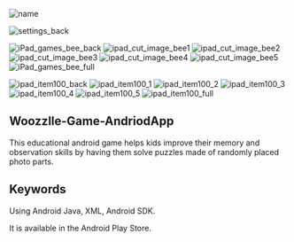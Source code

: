 
![name](https://github.com/user-attachments/assets/503a9906-277b-4499-ba1a-269cf9e676e3)

![settings_back](https://github.com/user-attachments/assets/3c801506-7757-476a-a0f5-0d60d731de5a)

![iPad_games_bee_back](https://github.com/user-attachments/assets/78eaad7d-1740-453c-b651-e3c07b5f84d3)
![ipad_cut_image_bee1](https://github.com/user-attachments/assets/aa6249b7-1685-47f8-bd26-9abe5e86c58c) ![ipad_cut_image_bee2](https://github.com/user-attachments/assets/430c7056-5e0e-4b62-94a2-9e52d9f26d8c) ![ipad_cut_image_bee3](https://github.com/user-attachments/assets/97aeff2f-c580-4463-acdf-65e9eee9239e) ![ipad_cut_image_bee4](https://github.com/user-attachments/assets/65ab4e98-76dc-4a39-adba-a4b1ba0d7b0d) ![ipad_cut_image_bee5](https://github.com/user-attachments/assets/6761a68e-d14b-4cdf-8030-f99ac97b90eb)
![iPad_games_bee_full](https://github.com/user-attachments/assets/5a816bf7-4904-4c69-8804-453d47062b22)

![ipad_item100_back](https://github.com/user-attachments/assets/49dbeafb-7c18-4e8b-9eb4-f5654b7067c4)
![ipad_item100_1](https://github.com/user-attachments/assets/ab0cef3c-1bec-4591-8df6-aa14f78a37b1) ![ipad_item100_2](https://github.com/user-attachments/assets/67d76bd7-4dda-4b1b-a6ce-74615cec4142) ![ipad_item100_3](https://github.com/user-attachments/assets/9721989c-3f55-4f70-a3ca-9976fa152dbb) ![ipad_item100_4](https://github.com/user-attachments/assets/382b1e6a-cc1c-4650-9791-6ce822e32380) ![ipad_item100_5](https://github.com/user-attachments/assets/80139334-25b4-42ae-9710-ae34415a9349)
![ipad_item100_full](https://github.com/user-attachments/assets/923b2e42-0cbb-4ade-b517-5d8c87fbdd56)


## Woozzlle-Game-AndriodApp

This educational android game helps kids improve their memory and observation skills by having them solve puzzles made of randomly placed photo parts.

## Keywords

Using Android Java, XML, Android SDK.

It is available in the Android Play Store.

